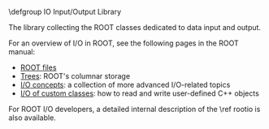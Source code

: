 \defgroup IO Input/Output Library

The library collecting the ROOT classes dedicated to data input and output.

For an overview of I/O in ROOT, see the following pages in the ROOT manual:

- [ROOT files](https://root.cern/manual/root_files)
- [Trees](https://root.cern/manual/trees/): ROOT's columnar storage
- [I/O concepts](https://root.cern/manual/io/): a collection of more advanced I/O-related topics
- [I/O of custom classes](root.cern/manual/io_custom_classes/): how to read and write user-defined C++ objects

For ROOT I/O developers, a detailed internal description of the \ref rootio is also available.
